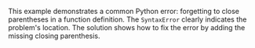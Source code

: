 This example demonstrates a common Python error: forgetting to close parentheses in a function definition. The `SyntaxError` clearly indicates the problem's location. The solution shows how to fix the error by adding the missing closing parenthesis.